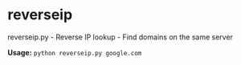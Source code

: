 # reverseip

reverseip.py - Reverse IP lookup - Find domains on the same server

**Usage:** `python reverseip.py google.com`